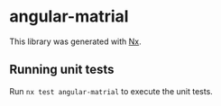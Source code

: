 # angular-matrial

This library was generated with [Nx](https://nx.dev).

## Running unit tests

Run `nx test angular-matrial` to execute the unit tests.
